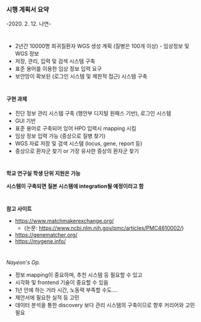 ### 시행 계획서 요약 ###     
-2020. 2. 12. 나연-

 
#
- 2년간 10000명 희귀질환자 WGS 생성 계획 (질병은 100개 이상) - 임상정보 및 WGS 정보
- 저장, 관리, 입력 및 검색 시스템 구축
- 표준 용어를 이용한 임상 정보 입력 요구
- 보안망이 확보된 (로그인 시스템 및 제한적 접근) 시스템 구축  


#
#### 구현 과제 #### 

- 진단 정보 관리 시스템 구축 (행안부 디지털 원패스 기반), 로그인 시스템
- GUI 기반
- 표준 용어로 구축되어 있어 HPO 입력시 mapping 시킴
- 임상 정보 입력 가능 (증상으로 질병 찾기)
- WGS 자료 저장 및 검색 시스템 (locus, gene, report 등)
- 증상으로 환자군 찾기 or 가장 유사한 증상의 환자군 찾기  

#
#
__학교 연구실 학생 단위 지원은 가능__ 

__시스템이 구축되면 질본 시스템에 integration될 예정이라고 함__  

#
#
__참고 사이트__

- https://www.matchmakerexchange.org/    
  - (논문: https://www.ncbi.nlm.nih.gov/pmc/articles/PMC4610002/)
- https://genematcher.org/
- https://mygene.info/  

#
#

*Nayeon's Op.*

- 정보 mapping이 중요하며, 추천 시스템 등 필요할 수 있고
- 시각화 및 frontend 기술이 중요할 수 있음
-  1년 안에 하는 거라 시간, 노동력 부족할 수도.... 
- 제안서에 필요한 실적 등 고민
- 데이터 분석을 통한 discovery 보다 관리 시스템의 구축이므로 향후 커리어와 고민 필요
